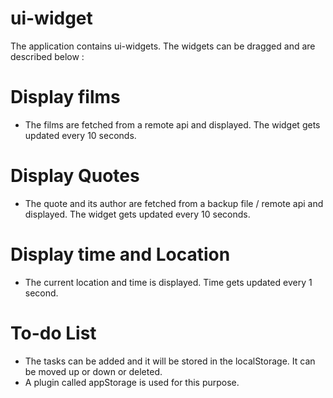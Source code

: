 # ui-widget

The application contains ui-widgets.
The widgets can be dragged and are described below :
# Display films 
- The films are fetched from a remote api and displayed. The widget gets updated every 10 seconds.
# Display Quotes
- The quote and its author are fetched from a backup file / remote api and displayed. The widget gets updated every 10 seconds.
# Display time and Location
- The current location and time is displayed. Time gets updated every 1 second.
# To-do List
- The tasks can be added and it will be stored in the localStorage. It can be moved up or down or deleted.
- A plugin called appStorage is used for this purpose.
